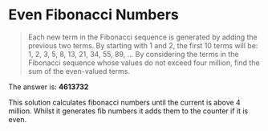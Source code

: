 # Even Fibonacci Numbers

> Each new term in the Fibonacci sequence is generated by adding the previous two terms. By starting with 1 and 2, the first 10 terms will be: 1, 2, 3, 5, 8, 13, 21, 34, 55, 89, ... By considering the terms in the Fibonacci sequence whose values do not exceed four million, find the sum of the even-valued terms.

The answer is: **4613732**

This solution calculates fibonacci numbers until the current is above 4 million. Whilst it generates fib numbers it adds them to the counter if it is even.
